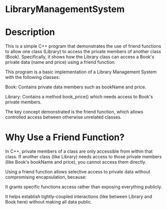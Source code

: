 # LibraryManagementSystem

# Description
This is a simple C++ program that demonstrates the use of friend functions to allow one class (Library) to access the private members of another class (Book). Specifically, it shows how the Library class can access a Book's private data (name and price) using a friend function.

This program is a basic implementation of a Library Management System with the following classes:

Book: Contains private data members such as bookName and price.

Library: Contains a method book_price() which needs access to Book's private members.

The key concept demonstrated is the friend function, which allows controlled access between otherwise unrelated classes.

# Why Use a Friend Function?
In C++, private members of a class are only accessible from within that class. If another class (like Library) needs access to those private members (like Book's bookName and price), you cannot access them directly.

Using a friend function allows selective access to private data without compromising encapsulation, because:

It grants specific functions access rather than exposing everything publicly.

It helps establish tightly-coupled interactions (like between Library and Book here) without making all data public.

